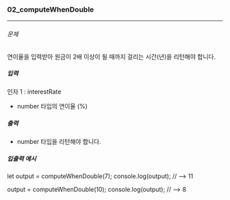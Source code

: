 ### 02_computeWhenDouble

***

###### 문제 

연이율을 입력받아 원금이 2배 이상이 될 때까지 걸리는 시간(년)을 리턴해야 합니다.

##### 입력

인자 1 : interestRate
- number 타입의 연이율 (%)

##### 출력

- number 타입을 리턴해야 합니다.

##### 입출력 예시

let output = computeWhenDouble(7);
console.log(output); // --> 11

output = computeWhenDouble(10);
console.log(output); // --> 8